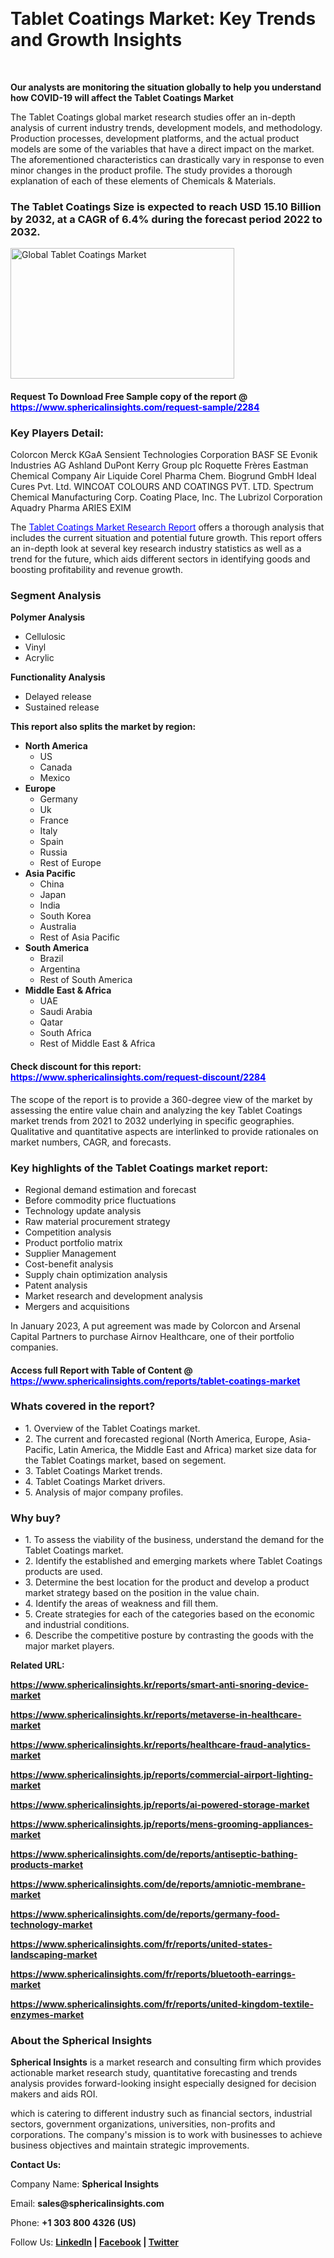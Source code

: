 <p>&nbsp;</p>
<h1><strong data-start="3" data-end="61">Tablet Coatings Market: Key Trends and Growth Insights</strong></h1>
<p>&nbsp;</p>
<p><strong>Our analysts are monitoring the situation globally to help you understand how COVID-19 will affect the Tablet Coatings Market</strong></p>
<p>The Tablet Coatings global market research studies offer an in-depth analysis of current industry trends, development models, and methodology. Production processes, development platforms, and the actual product models are some of the variables that have a direct impact on the market. The aforementioned characteristics can drastically vary in response to even minor changes in the product profile. The study provides a thorough explanation of each of these elements of Chemicals &amp; Materials.</p>
<h3>The Tablet Coatings Size is expected to reach USD 15.10 Billion by 2032, at a CAGR of 6.4% during the forecast period 2022 to 2032.</h3>
<p><img src="https://www.sphericalinsights.com/images/rd/global-tablet-coating-market.png" alt="Global Tablet Coatings Market " width="358" height="209" /></p>
<h4>Request To Download Free Sample copy of the report  @ <span style="color: #0000ff;"><a style="color: #0000ff;" href="https://www.sphericalinsights.com/request-sample/2284" target="_blank">https://www.sphericalinsights.com/request-sample/2284</a></span></h4>
<h3><strong>Key Players Detail:</strong></h3>
<p>Colorcon Merck KGaA Sensient Technologies Corporation BASF SE Evonik Industries AG Ashland DuPont Kerry Group plc Roquette Fr&egrave;res Eastman Chemical Company Air Liquide Corel Pharma Chem. Biogrund GmbH Ideal Cures Pvt. Ltd. WINCOAT COLOURS AND COATINGS PVT. LTD. Spectrum Chemical Manufacturing Corp. Coating Place, Inc. The Lubrizol Corporation Aquadry Pharma ARIES EXIM</p>
<p>The <span style="color: #0000ff;"><a style="color: #0000ff;" href="https://www.sphericalinsights.com/reports/tablet-coatings-market" target="_blank">Tablet Coatings Market Research Report</a></span> offers a thorough analysis that includes the current situation and potential future growth. This report offers an in-depth look at several key research industry statistics as well as a trend for the future, which aids different sectors in identifying goods and boosting profitability and revenue growth.</p>
<h3><strong>Segment Analysis </strong></h3>
<p><strong>Polymer Analysis</strong></p>
<ul>
<li>Cellulosic</li>
<li>Vinyl</li>
<li>Acrylic</li>
</ul>
<p><strong>Functionality Analysis</strong></p>
<ul>
<li>Delayed release</li>
<li>Sustained release</li>
</ul>
<p><strong>This report also splits the market by region:</strong></p>
<ul>
<li><strong>North America</strong>
<ul>
<li>US</li>
<li>Canada</li>
<li>Mexico</li>
</ul>
</li>
<li><strong>Europe</strong>
<ul>
<li>Germany</li>
<li>Uk</li>
<li>France</li>
<li>Italy</li>
<li>Spain</li>
<li>Russia</li>
<li>Rest of Europe</li>
</ul>
</li>
<li><strong>Asia Pacific</strong>
<ul>
<li>China</li>
<li>Japan</li>
<li>India</li>
<li>South Korea</li>
<li>Australia</li>
<li>Rest of Asia Pacific</li>
</ul>
</li>
<li><strong>South America</strong>
<ul>
<li>Brazil</li>
<li>Argentina</li>
<li>Rest of South America</li>
</ul>
</li>
<li><strong>Middle East &amp; Africa</strong>
<ul>
<li>UAE</li>
<li>Saudi Arabia</li>
<li>Qatar</li>
<li>South Africa</li>
<li>Rest of Middle East &amp; Africa</li>
</ul>
</li>
</ul>
<h4>Check discount for this report: <span style="color: #0000ff;"><a style="color: #0000ff;" href="https://www.sphericalinsights.com/request-discount/2284" target="_blank">https://www.sphericalinsights.com/request-discount/2284</a></span></h4>
<p>The scope of the report is to provide a 360-degree view of the market by assessing the entire value chain and analyzing the key Tablet Coatings market trends from 2021 to 2032 underlying in specific geographies. Qualitative and quantitative aspects are interlinked to provide rationales on market numbers, CAGR, and forecasts.</p>
<h3><strong>Key highlights of the Tablet Coatings market report:</strong></h3>
<ul>
<li>Regional demand estimation and forecast</li>
<li>Before commodity price fluctuations</li>
<li>Technology update analysis</li>
<li>Raw material procurement strategy</li>
<li>Competition analysis</li>
<li>Product portfolio matrix</li>
<li>Supplier Management</li>
<li>Cost-benefit analysis</li>
<li>Supply chain optimization analysis</li>
<li>Patent analysis</li>
<li>Market research and development analysis</li>
<li>Mergers and acquisitions</li>
</ul>
<p>In January 2023, A put agreement was made by Colorcon and Arsenal Capital Partners to purchase Airnov Healthcare, one of their portfolio companies.</p>
<h4>Access full Report with Table of Content @ <span style="color: #0000ff;"><a style="color: #0000ff;" href="https://www.sphericalinsights.com/reports/tablet-coatings-market" target="_blank">https://www.sphericalinsights.com/reports/tablet-coatings-market</a></span></h4>
<h3><strong>Whats covered in the report?</strong></h3>
<ul>
<li>1. Overview of the Tablet Coatings market.</li>
<li>2. The current and forecasted regional (North America, Europe, Asia-Pacific, Latin America, the Middle East and Africa) market size data for the Tablet Coatings market, based on segement.</li>
<li>3. Tablet Coatings Market trends.</li>
<li>4. Tablet Coatings Market drivers.</li>
<li>5. Analysis of major company profiles.</li>
</ul>
<h3><strong>Why buy?</strong></h3>
<ul>
<li>1. To assess the viability of the business, understand the demand for the Tablet Coatings market.</li>
<li>2. Identify the established and emerging markets where Tablet Coatings products are used.</li>
<li>3. Determine the best location for the product and develop a product market strategy based on the position in the value chain.</li>
<li>4. Identify the areas of weakness and fill them.</li>
<li>5. Create strategies for each of the categories based on the economic and industrial conditions.</li>
<li>6. Describe the competitive posture by contrasting the goods with the major market players.</li>
</ul>
<p><strong>Related URL:</strong></p>
<p><strong><a href="https://www.sphericalinsights.kr/reports/smart-anti-snoring-device-markethttps://www.sphericalinsights.kr/reports/metaverse-in-healthcare-markethttps://www.sphericalinsights.kr/reports/healthcare-fraud-analytics-market">https://www.sphericalinsights.kr/reports/smart-anti-snoring-device-market</a></strong></p>
<p><strong><a href="https://www.sphericalinsights.kr/reports/smart-anti-snoring-device-markethttps://www.sphericalinsights.kr/reports/metaverse-in-healthcare-markethttps://www.sphericalinsights.kr/reports/healthcare-fraud-analytics-market">https://www.sphericalinsights.kr/reports/metaverse-in-healthcare-market</a></strong></p>
<p><strong><a href="https://www.sphericalinsights.kr/reports/smart-anti-snoring-device-markethttps://www.sphericalinsights.kr/reports/metaverse-in-healthcare-markethttps://www.sphericalinsights.kr/reports/healthcare-fraud-analytics-market">https://www.sphericalinsights.kr/reports/healthcare-fraud-analytics-market</a></strong></p>
<p><strong><a href="https://www.sphericalinsights.jp/reports/commercial-airport-lighting-markethttps://www.sphericalinsights.jp/reports/ai-powered-storage-markethttps://www.sphericalinsights.jp/reports/mens-grooming-appliances-market">https://www.sphericalinsights.jp/reports/commercial-airport-lighting-market</a></strong></p>
<p><strong><a href="https://www.sphericalinsights.jp/reports/commercial-airport-lighting-markethttps://www.sphericalinsights.jp/reports/ai-powered-storage-markethttps://www.sphericalinsights.jp/reports/mens-grooming-appliances-market">https://www.sphericalinsights.jp/reports/ai-powered-storage-market</a></strong></p>
<p><strong><a href="https://www.sphericalinsights.jp/reports/commercial-airport-lighting-markethttps://www.sphericalinsights.jp/reports/ai-powered-storage-markethttps://www.sphericalinsights.jp/reports/mens-grooming-appliances-market">https://www.sphericalinsights.jp/reports/mens-grooming-appliances-market</a></strong></p>
<p><strong><a href="https://www.sphericalinsights.com/de/reports/antiseptic-bathing-products-markethttps://www.sphericalinsights.com/de/reports/amniotic-membrane-markethttps://www.sphericalinsights.com/de/reports/germany-food-technology-market">https://www.sphericalinsights.com/de/reports/antiseptic-bathing-products-market</a></strong></p>
<p><strong><a href="https://www.sphericalinsights.com/de/reports/antiseptic-bathing-products-markethttps://www.sphericalinsights.com/de/reports/amniotic-membrane-markethttps://www.sphericalinsights.com/de/reports/germany-food-technology-market">https://www.sphericalinsights.com/de/reports/amniotic-membrane-market</a></strong></p>
<p><strong><a href="https://www.sphericalinsights.com/de/reports/antiseptic-bathing-products-markethttps://www.sphericalinsights.com/de/reports/amniotic-membrane-markethttps://www.sphericalinsights.com/de/reports/germany-food-technology-market">https://www.sphericalinsights.com/de/reports/germany-food-technology-market</a></strong></p>
<p><strong><a href="https://www.sphericalinsights.com/fr/reports/united-states-landscaping-markethttps://www.sphericalinsights.com/fr/reports/bluetooth-earrings-markethttps://www.sphericalinsights.com/fr/reports/united-kingdom-textile-enzymes-market">https://www.sphericalinsights.com/fr/reports/united-states-landscaping-market</a></strong></p>
<p><strong><a href="https://www.sphericalinsights.com/fr/reports/united-states-landscaping-markethttps://www.sphericalinsights.com/fr/reports/bluetooth-earrings-markethttps://www.sphericalinsights.com/fr/reports/united-kingdom-textile-enzymes-market">https://www.sphericalinsights.com/fr/reports/bluetooth-earrings-market</a></strong></p>
<p><strong><a href="https://www.sphericalinsights.com/fr/reports/united-states-landscaping-markethttps://www.sphericalinsights.com/fr/reports/bluetooth-earrings-markethttps://www.sphericalinsights.com/fr/reports/united-kingdom-textile-enzymes-market">https://www.sphericalinsights.com/fr/reports/united-kingdom-textile-enzymes-market</a></strong></p>
<h3><strong>About the Spherical Insights</strong></h3>
<p><strong>Spherical Insights</strong> is a market research and consulting firm which provides actionable market research study, quantitative forecasting and trends analysis provides forward-looking insight especially designed for decision makers and aids ROI.</p>
<p>which is catering to different industry such as financial sectors, industrial sectors, government organizations, universities, non-profits and corporations. The company's mission is to work with businesses to achieve business objectives and maintain strategic improvements.</p>
<p><strong>Contact Us:</strong></p>
<p>Company Name: <strong>Spherical Insights</strong></p>
<p>Email: <strong>sales@sphericalinsights.com</strong></p>
<p>Phone: <strong>+1 303 800 4326 (US)</strong></p>
<p>Follow Us: <strong><a href="https://www.linkedin.com/company/spherical-insight/"><u>LinkedIn</u></a> | <a href="https://www.facebook.com/sphericalinsights35"><u>Facebook</u></a> | <a href="https://twitter.com/SInsights_US"><u>Twitter</u></a></strong></p>
